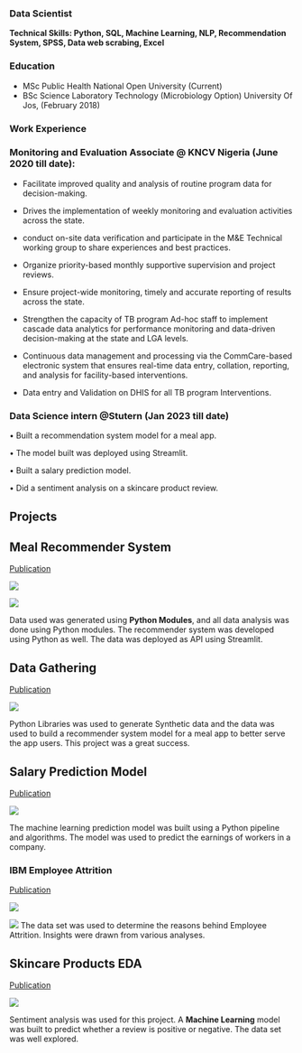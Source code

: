 ### Data Scientist
**Technical Skills: Python, SQL, Machine Learning, NLP, Recommendation System, SPSS, Data web scrabing, Excel**

### Education
- MSc Public Health            National Open University (Current)
- BSc Science Laboratory Technology (Microbiology Option)  University Of Jos, (February 2018)

### Work Experience
### Monitoring and Evaluation Associate @ KNCV Nigeria (June 2020 till date):
- Facilitate improved quality and analysis of routine program data for decision-making.

- Drives the implementation of weekly monitoring and evaluation activities across the state.

- conduct on-site data verification and participate in the M&E Technical working group to share experiences and best practices.

- Organize priority-based monthly supportive supervision and project reviews.

- Ensure project-wide monitoring, timely and accurate reporting of results across the state.

- Strengthen the capacity of TB program Ad-hoc staff to implement cascade data analytics for performance monitoring and data-driven decision-making at the state and LGA levels.

- Continuous data management and processing via the CommCare-based electronic system that ensures real-time data entry, collation, reporting, and analysis for facility-based interventions.

- Data entry and Validation on DHIS for all TB program Interventions.

### **Data Science intern @Stutern (Jan 2023 till date)**
•	Built a recommendation system model for a meal app.

•	The model built was deployed using Streamlit.

•	Built a salary prediction model.

•	Did a sentiment analysis on a skincare product review.

## Projects
## **Meal Recommender System**
[Publication](https://github.com/graciousgift/Project-files/blob/main/Recommender_system.ipynb)

![](/image/download.png)

![](/image/download1.png)

Data used was generated using **Python Modules**, and all data analysis was done using Python modules. The recommender system was developed using Python as well. The data was deployed as API using Streamlit.

## **Data Gathering**
[Publication](https://github.com/graciousgift/Project-files/blob/main/data_generationF.ipynb)

![](/image/download2.png)

Python Libraries was used to generate Synthetic data and the data was used to build a recommender system model for a meal app to better serve the app users. This project was a great success.


## **Salary Prediction Model**
[Publication](https://github.com/graciousgift/Project-files/blob/main/Salary%20Analyses.ipynb)

![](/image/download3.png)

The machine learning prediction model was built using a Python pipeline and algorithms. The model was used to predict the earnings of workers in a company.

### IBM Employee Attrition
[Publication](https://github.com/graciousgift/Project-files/blob/main/Workers_attrition_project.ipynb)

![](/image/download4.png)

![](/image/download5.png)
The data set was used to determine the reasons behind Employee Attrition. Insights were drawn from various analyses.

## **Skincare Products EDA**
[Publication](https://github.com/graciousgift/Project-files/blob/main/Skin%20Care%20analyses.ipynb)

![](/image/download6.png)


Sentiment analysis was used for this project. A **Machine Learning** model was built to predict whether a review is positive or negative. The data set was well explored.



